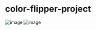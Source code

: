 # color-flipper-project
 
![image](https://github.com/user-attachments/assets/aeca435a-ba91-40dc-9d84-c8384d97800d)
![image](https://github.com/user-attachments/assets/365be2e5-ec7c-437a-b910-a881ec493741)
